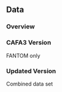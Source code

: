 ## Data
[//]: # (TODO: Write)

### Overview

### CAFA3 Version 
FANTOM only

### Updated Version
Combined data set
